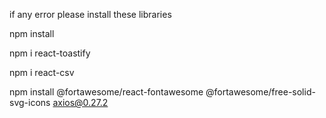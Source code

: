 if any error please install these libraries

npm install

npm i react-toastify

npm i react-csv

npm install @fortawesome/react-fontawesome @fortawesome/free-solid-svg-icons axios@0.27.2